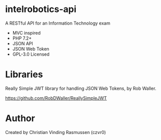 # intelrobotics-api
A RESTful API for an Information Technology exam 
* MVC inspired
* PHP 7.2+ 
* JSON API
* JSON Web Token
* GPL-3.0 Licensed

# Libraries
Really Simple JWT library for handling JSON Web Tokens, by Rob Waller. 

https://github.com/RobDWaller/ReallySimpleJWT 

# Author

Created by Christian Vinding Rasmussen (czvr0) 
